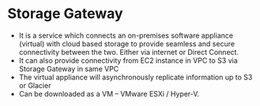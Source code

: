 # Storage Gateway

* It is a service which connects an on-premises software appliance \(virtual\) with cloud based storage to provide seamless and secure connectivity between the two. Either via internet or Direct Connect.
* It can also provide connectivity from EC2 instance in VPC to S3 via Storage Gateway in same VPC
* The virtual appliance will asynchronously replicate information up to S3 or Glacier
* Can be downloaded as a VM – VMware ESXi / Hyper-V.



